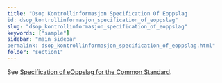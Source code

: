 ```yaml
---
title: "Dsop Kontrollinformasjon Specification Of Eoppslag
id: dsop_kontrollinformasjon_specification_of_eoppslag"
slug: "dsop_kontrollinformasjon_specification_of_eoppslag"
keywords: ["sample"]
sidebar: "main_sidebar
permalink: dsop_kontrollinformasjon_specification_of_eoppslag.html"
folder: "section1"
---
```


See [Specification of eOppslag for the Common Standard](/dsop_kontroll_specification_of_eoppslag).
